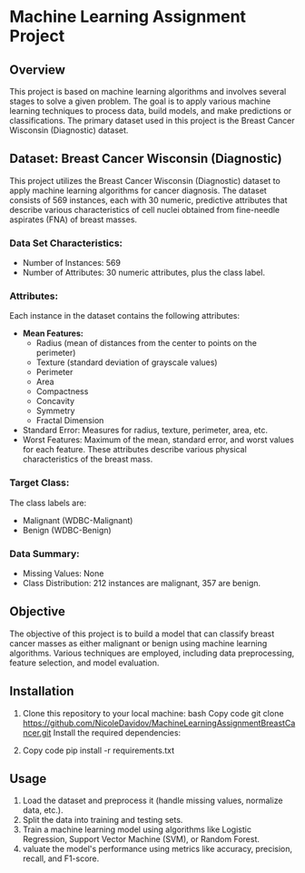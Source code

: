 # Machine Learning Assignment Project

## Overview
This project is based on machine learning algorithms and involves several stages to solve a given problem. The goal is to apply various machine learning techniques to process data, build models, and make predictions or classifications. The primary dataset used in this project is the Breast Cancer Wisconsin (Diagnostic) dataset.

## Dataset: Breast Cancer Wisconsin (Diagnostic)
This project utilizes the Breast Cancer Wisconsin (Diagnostic) dataset to apply machine learning algorithms for cancer diagnosis. The dataset consists of 569 instances, each with 30 numeric, predictive attributes that describe various characteristics of cell nuclei obtained from fine-needle aspirates (FNA) of breast masses.

### Data Set Characteristics:
* Number of Instances: 569
* Number of Attributes: 30 numeric attributes, plus the class label.

### Attributes:
Each instance in the dataset contains the following attributes:
+ **Mean Features:**
  - Radius (mean of distances from the center to points on the perimeter)
  - Texture (standard deviation of grayscale values)
  - Perimeter
  - Area
  - Compactness
  - Concavity
  - Symmetry
  - Fractal Dimension
+ Standard Error: Measures for radius, texture, perimeter, area, etc.
+ Worst Features: Maximum of the mean, standard error, and worst values for each feature.
These attributes describe various physical characteristics of the breast mass.

### Target Class:
The class labels are:
+ Malignant (WDBC-Malignant)
+ Benign (WDBC-Benign)

### Data Summary:
+ Missing Values: None
+ Class Distribution: 212 instances are malignant, 357 are benign.

## Objective
The objective of this project is to build a model that can classify breast cancer masses as either malignant or benign using machine learning algorithms. 
Various techniques are employed, including data preprocessing, feature selection, and model evaluation.

## Installation
1. Clone this repository to your local machine:
bash
Copy code
git clone https://github.com/NicoleDavidov/MachineLearningAssignmentBreastCancer.git
Install the required dependencies:

2. Copy code
pip install -r requirements.txt

## Usage
1. Load the dataset and preprocess it (handle missing values, normalize data, etc.).
2. Split the data into training and testing sets.
3. Train a machine learning model using algorithms like Logistic Regression, Support Vector Machine (SVM), or Random Forest.
4. valuate the model's performance using metrics like accuracy, precision, recall, and F1-score.

  
